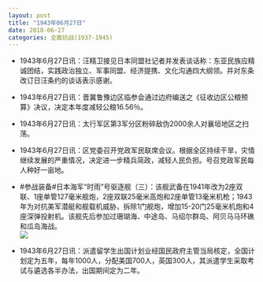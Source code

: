 ```yaml
---
layout: post
title: "1943年06月27日"
date: 2018-06-27
categories: 全面抗战(1937-1945)
---
```


<meta name="referrer" content="no-referrer" />

- 1943年6月27日讯：汪精卫接见日本同盟社记者并发表谈话称：东亚民族应精诚团结，实践政治独立、军事同盟、经济提携、文化沟通四大纲领。并对东条改订日汪条约的谈话表示感谢。 

- 1943年6月27日讯：晋冀鲁豫边区临参会通过边府编送之《征收边区公粮预算》决议，决定本年度减轻公粮16.56％。 

- 1943年6月27日讯：太行军区第3军分区粉碎敌伪2000余人对襄垣地区之扫荡。 

- 1943年6月27日讯：区党委召开党政军民联席会议。根据全区持续干旱，灾情继续发展的严重情况，决定进一步精兵简政，减轻人民负担。号召党政军民每人种好一亩地。 

- #参战装备#日本海军“时雨”号驱逐舰（三）：该舰武备在1941年改为2座双联、1座单管127毫米舰炮，2座双联25毫米高炮和2座单管13毫米机枪；1943年为对抗美军潜艇和舰载机威胁，拆除1门舰炮，增加15-20门25毫米机炮和4座深弹投射机。该舰先后参加过珊瑚海、中途岛、马绍尔群岛、阿贝马马环礁和瓜岛海战。 <br/><img src="https://wx4.sinaimg.cn/large/aca367d8ly1fspi9pbzzlj20dw0h7gok.jpg" />

- 1943年6月27日讯：派遣留学生出国计划业经国民政府主管当局核定，全国计划定为五年，每年1000人，分配美国700人，英国300人，其派遣学生采取考试与遴选各半办法，出国期间定为二年。 

